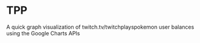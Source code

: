 # TPP

A quick graph visualization of twitch.tv/twitchplayspokemon user balances using the Google Charts APIs
